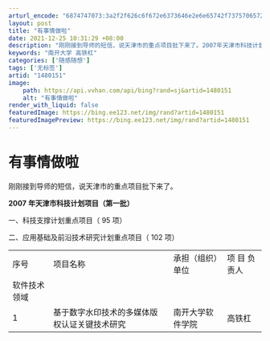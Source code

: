 ```yaml
---
arturl_encode: "6874747073:3a2f2f626c6f672e6373646e2e6e65742f7375706572646f6e:742f61727469636c652f64657461696c732f31343830313531"
layout: post
title: "有事情做啦"
date: 2021-12-25 10:31:29 +08:00
description: "刚刚接到导师的短信，说天津市的重点项目批下来了。2007年天津市科技计划项目（第一批）一、科技支撑计"
keywords: "南开大学 高铁杠"
categories: ['随感随想']
tags: ['无标签']
artid: "1480151"
image:
    path: https://api.vvhan.com/api/bing?rand=sj&artid=1480151
    alt: "有事情做啦"
render_with_liquid: false
featuredImage: https://bing.ee123.net/img/rand?artid=1480151
featuredImagePreview: https://bing.ee123.net/img/rand?artid=1480151
---
```


# 有事情做啦

刚刚接到导师的短信，说天津市的重点项目批下来了。

**2007**
**年天津市科技计划项目（第一批）**

一、科技支撑计划重点项目（
95
项）

二、应用基础及前沿技术研究计划重点项目（
102
项）

|  |  |  |  |
| --- | --- | --- | --- |
| 序号 | 项目名称 | 承担（组织）单位 | 项   目  负责人 |
| 软件技术领域 | | | |
| 1 | 基于数字水印技术的多媒体版权认证关键技术研究 | 南开大学软件学院 | 高铁杠 |